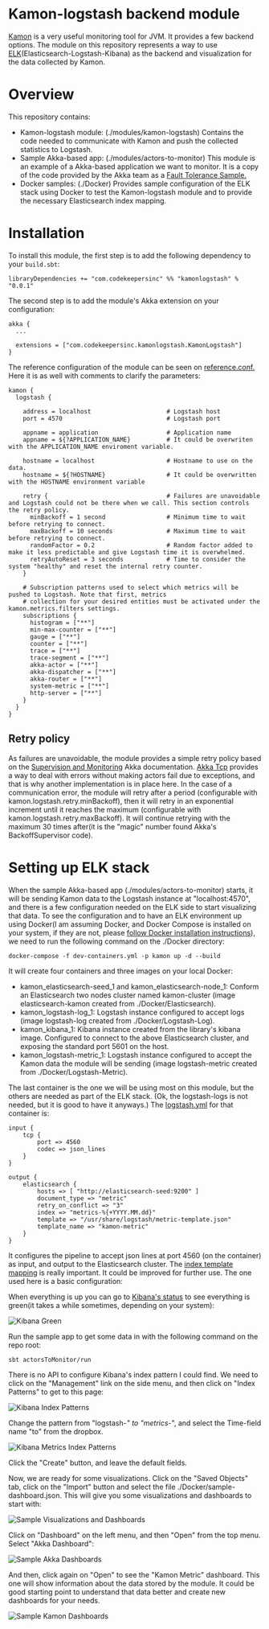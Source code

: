 # Kamon-logstash backend module

[Kamon](http://kamon.io/) is a very useful monitoring tool for JVM. 
It provides a few backend options. 
The module on this repository represents a way to use [ELK](https://www.elastic.co/webinars/introduction-elk-stack)(Elasticsearch-Logstash-Kibana) as the backend and visualization for the data collected by Kamon.

# Overview

This repository contains:

- Kamon-logstash module: (./modules/kamon-logstash) Contains the code needed to communicate with Kamon and push the collected statistics to Logstash.
- Sample Akka-based app: (./modules/actors-to-monitor) This module is an example of a Akka-based application we want to monitor. It is a copy of the code provided by the Akka team as a [Fault Tolerance Sample.](http://doc.akka.io/docs/akka/current/scala/fault-tolerance-sample.html#full-source-code-of-the-fault-tolerance-sample)
- Docker samples: (./Docker) Provides sample configuration of the ELK stack using Docker to test the Kamon-logstash module and to provide the necessary Elasticsearch index mapping.

# Installation

To install this module, the first step is to add the following dependency to your `build.sbt`:

```
libraryDependencies += "com.codekeepersinc" %% "kamonlogstash" % "0.0.1"
```

The second step is to add the module's Akka extension on your configuration:

```
akka {
  ...
  
  extensions = ["com.codekeepersinc.kamonlogstash.KamonLogstash"]
}
```

The reference configuration of the module can be seen on [reference.conf.](./modules/kamon-logstash/src/main/resources/reference.conf)
Here it is as well with comments to clarify the parameters:

```
kamon {
  logstash {

    address = localhost                     # Logstash host
    port = 4570                             # Logstash port
 
    appname = application                   # Application name
    appname = ${?APPLICATION_NAME}          # It could be overwriten with the APPLICATION_NAME enviroment variable.

    hostname = localhost                    # Hostname to use on the data.
    hostname = ${?HOSTNAME}                 # It could be overwritten with the HOSTNAME environment variable

    retry {                                 # Failures are unavoidable and Logstash could not be there when we call. This section controls the retry policy.
      minBackoff = 1 second                 # Minimum time to wait before retrying to connect.
      maxBackoff = 10 seconds               # Maximum time to wait before retrying to connect.
      randomFactor = 0.2                    # Random factor added to make it less predictable and give Logstash time it is overwhelmed.
      retryAutoReset = 3 seconds            # Time to consider the system "healthy" and reset the internal retry counter.
    }

    # Subscription patterns used to select which metrics will be pushed to Logstash. Note that first, metrics
    # collection for your desired entities must be activated under the kamon.metrics.filters settings.
    subscriptions {
      histogram = ["**"]
      min-max-counter = ["**"]
      gauge = ["**"]
      counter = ["**"]
      trace = ["**"]
      trace-segment = ["**"]
      akka-actor = ["**"]
      akka-dispatcher = ["**"]
      akka-router = ["**"]
      system-metric = ["**"]
      http-server = ["**"]
    }
  }
}
```

## Retry policy

As failures are unavoidable, the module provides a simple retry policy based on the [Supervision and Monitoring](http://doc.akka.io/docs/akka/current/general/supervision.html) Akka documentation. 
[Akka Tcp](http://doc.akka.io/docs/akka/current/scala/io-tcp.html) provides a way to deal with errors without making actors fail due to exceptions, and that is why another implementation is in place here.
In the case of a communication error, the module will retry after a period (configurable with kamon.logstash.retry.minBackoff), then it will retry in an exponential increment until it reaches the maximum (configurable with kamon.logstash.retry.maxBackoff).
It will continue retrying with the maximum 30 times after(it is the "magic" number found Akka's BackoffSupervisor code).
  
# Setting up ELK stack

When the sample Akka-based app (./modules/actors-to-monitor) starts, it will be sending Kamon data to the Logstash instance at "localhost:4570", and there is a few configuration needed on the ELK side to start visualizing that data.
To see the configuration and to have an ELK environment up using Docker(I am assuming Docker, and Docker Compose is installed on your system, if they are not, please [follow Docker installation instructions](https://docs.docker.com/engine/installation/)), we need to run the following command on the ./Docker directory:

```
docker-compose -f dev-containers.yml -p kamon up -d --build
```

It will create four containers and three images on your local Docker:

- kamon_elasticsearch-seed_1 and kamon_elasticsearch-node_1: Conform an Elasticsearch two nodes cluster named kamon-cluster (image elasticsearch-kamon created from ./Docker/Elasticsearch).
- kamon_logstash-log_1: Logstash instance configured to accept logs (image logstash-log created from ./Docker/Logstash-Log).
- kamon_kibana_1: Kibana instance created from the library's kibana image. Configured to connect to the above Elasticsearch cluster, and exposing the standard port 5601 on the host.
- kamon_logstash-metric_1: Logstash instance configured to accept the Kamon data the module will be sending (image logstash-metric created from ./Docker/Logstash-Metric).

The last container is the one we will be using most on this module, but the others are needed as part of the ELK stack. (Ok, the logstash-logs is not needed, but it is good to have it anyways.)
The [logstash.yml](./Docker/Logstash-Metric/logstash.yml) for that container is:

```
input {
    tcp {
        port => 4560
        codec => json_lines
    }
}

output {
    elasticsearch {
        hosts => [ "http://elasticsearch-seed:9200" ]
        document_type => "metric"
        retry_on_conflict => "3"
        index => "metrics-%{+YYYY.MM.dd}"
        template => "/usr/share/logstash/metric-template.json"
        template_name => "kamon-metric"
    }
}
```

It configures the pipeline to accept json lines at port 4560 (on the container) as input, and output to the Elasticsearch cluster. 
The [index template mapping](./Docker/Logstash-Metric/metric-template.json) is really important. It could be improved for further use. The one used here is a basic configuration:

When everything is up you can go to [Kibana's status](http://localhost:5601/status) to see everything is green(it takes a while sometimes, depending on your system):

![Kibana Green](./docs/images/KibanaGreen.png "Kibana Green")

Run the sample app to get some data in with the following command on the repo root:

```
sbt actorsToMonitor/run
```

There is no API to configure Kibana's index pattern I could find. We need to click on the "Management" link on the side menu, and then click on "Index Patterns" to get to this page:

![Kibana Index Patterns](./docs/images/KibanaGreen.png "Kibana Index Patterns")

Change the pattern from "logstash-*" to "metrics-*", and select the Time-field name "to" from the dropbox.

![Kibana Metrics Index Patterns](./docs/images/KibanaMetricsIndexPattern.png "Kibana Metrics Index Patterns")

Click the "Create" button, and leave the default fields.

Now, we are ready for some visualizations. Click on the "Saved Objects" tab, click on the "Import" button and select the file ./Docker/sample-dashboard.json.
This will give you some visualizations and dashboards to start with:

![Sample Visualizations and Dashboards](./docs/images/SampleVisualizationAndDashboard.png "Sample Visualizations and Dashboards")

Click on "Dashboard" on the left menu, and then "Open" from the top menu. Select "Akka Dashboard":

![Sample Akka Dashboards](./docs/images/AkkaDashboardSample.png "Sample Akka Dashboards")

And then, click again on "Open" to see the "Kamon Metric" dashboard. This one will show information about the data stored by the module. It could be good starting point to understand that data better and create new dashboards for your needs.

![Sample Kamon Dashboards](./docs/images/KamonSampleDashboard.png "Sample Kamon Dashboards")